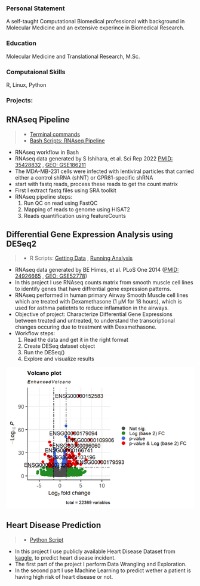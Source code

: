 ### Personal Statement 
A self-taught Computational Biomedical professional with background in Molecular Medicine and an extensive experince in Biomedical Research. 

### Education
Molecular Medicine and Translational Research, M.Sc. 

### Computaional Skills
R, Linux, Python
 
### Projects:

## RNAseq Pipeline


> - [Terminal commands]()
> - [Bash Scripts: RNAseq Pipeline](https://github.com/amenamahdami/Amena_Mahdami_Portfolio.github.io/blob/main/Shell/RNASeq_pipeline_BC.sh)

- RNAseq workflow in Bash
- RNAseq data generated by S Ishihara, et al. Sci Rep 2022 [PMID: 35428832](https://pubmed.ncbi.nlm.nih.gov/35428832/) , [GEO: GSE186211](https://www.ncbi.nlm.nih.gov/geo/query/acc.cgi?acc=GSE186211)
- The MDA-MB-231 cells were infected with lentiviral particles that carried either a control shRNA (shNT) or GPR81-specific shRNA
- start with fastq reads, process these reads to get the count matrix
- First I extract fastq files using SRA toolkit
- RNAseq pipeline steps:
  1. Run QC on read using FastQC
  2. Mapping of reads to genome using HISAT2
  3. Reads quantification using featureCounts


## Differential Gene Expression Analysis using DESeq2
> - R Scripts: [Getting Data](https://github.com/amenamahdami/Amena_Mahdami_Portfolio.github.io/blob/main/R/getData_airway.r) , [Running Analysis](https://github.com/amenamahdami/Amena_Mahdami_Portfolio.github.io/blob/main/R/DESeq2_workflow_airway.R)

- RNAseq data generated by BE Himes, et al. PLoS One 2014 ([PMID: 24926665](https://pubmed.ncbi.nlm.nih.gov/24926665/) , [GEO: GSE52778](https://www.ncbi.nlm.nih.gov/geo/query/acc.cgi?acc=GSE52778))
- In this project I use RNAseq counts matrix from smooth muscle cell lines to identify genes that have diffrential gene expression patterns.
- RNAseq performed in human primary Airway Smooth Muscle cell lines which are treated with Dexamethasone (1 µM for 18 hours), which is used for asthma patietnts to reduce inflamation in the airways.
- Objective of project: Characterize Differential Gene Expressions between treated and untreated, to understand the transcriptional changes occuring due to treatment with Dexamethasone.
- Workflow steps:
  1. Read the data and get it in the right format
  2. Create DESeq dataset object
  3. Run the DESeq()
  4. Explore and visualize results

![Differential Gene Expression Volcano Plot](assets/img/Volcano_plot_airway.png)

  
## Heart Disease Prediction
> - [Python Script](https://github.com/amenamahdami/Amena_Mahdami_Portfolio.github.io/blob/main/Python/ML_Project_Heart_Disease_Prediction.ipynb)

- In this project I use publicly available Heart Disease Dataset from [kaggle](https://www.kaggle.com/datasets/johnsmith88/heart-disease-dataset), to predict heart disease incident.
- The first part of the project I perform Data Wrangling and Exploration.
- In the second part I use Machine Learning to predict wether a patient is having high risk of heart disease or not.


